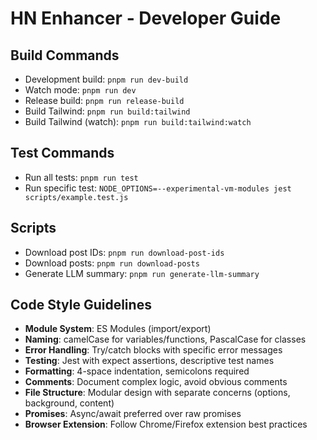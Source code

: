 # HN Enhancer - Developer Guide

## Build Commands
- Development build: `pnpm run dev-build`
- Watch mode: `pnpm run dev`
- Release build: `pnpm run release-build`
- Build Tailwind: `pnpm run build:tailwind`
- Build Tailwind (watch): `pnpm run build:tailwind:watch`

## Test Commands
- Run all tests: `pnpm run test`
- Run specific test: `NODE_OPTIONS=--experimental-vm-modules jest scripts/example.test.js`

## Scripts
- Download post IDs: `pnpm run download-post-ids`
- Download posts: `pnpm run download-posts`
- Generate LLM summary: `pnpm run generate-llm-summary`

## Code Style Guidelines
- **Module System**: ES Modules (import/export)
- **Naming**: camelCase for variables/functions, PascalCase for classes
- **Error Handling**: Try/catch blocks with specific error messages
- **Testing**: Jest with expect assertions, descriptive test names
- **Formatting**: 4-space indentation, semicolons required
- **Comments**: Document complex logic, avoid obvious comments
- **File Structure**: Modular design with separate concerns (options, background, content)
- **Promises**: Async/await preferred over raw promises
- **Browser Extension**: Follow Chrome/Firefox extension best practices